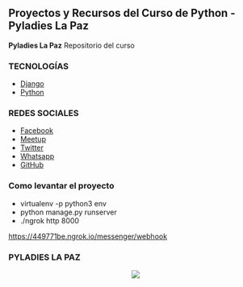 ## Proyectos y Recursos del Curso de Python - Pyladies La Paz

**Pyladies La Paz** Repositorio del curso 

### TECNOLOGÍAS

  * [Django](https://www.djangoproject.com/)
  * [Python](https://www.djangoproject.com/)
  

### REDES SOCIALES

  * [Facebook](https://www.facebook.com/pyladieslapaz/)
  * [Meetup](https://goo.gl/mpjoCc)
  * [Twitter](https://twitter.com/PyLadiesLaPaz)
  * [Whatsapp](https://chat.whatsapp.com/LVF59C0Qndi8LGE9gpVIZL)
  * [GitHub](https://github.com/pythonlp)

### Como levantar el proyecto

  * virtualenv -p python3 env
  * python manage.py runserver
  * ./ngrok http 8000


https://449771be.ngrok.io/messenger/webhook

### PYLADIES LA PAZ

<p align="center"><img src="https://goo.gl/1BNGyE"></p>
